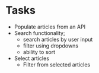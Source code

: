 # Tasks
- Populate articles from an API
- Search functionality;
  - search articles by user input
  - filter using dropdowns
  - ability to sort
- Select articles
  - Filter from selected articles